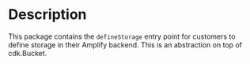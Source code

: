 # Description

This package contains the `defineStorage` entry point for customers to define storage in their Amplify backend.
This is an abstraction on top of cdk.Bucket.
